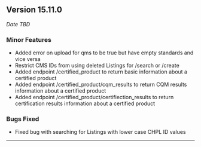 
## Version 15.11.0
_Date TBD_

### Minor Features
* Added error on upload for qms to be true but have empty standards and vice versa
* Restrict CMS IDs from using deleted Listings for /search or /create
* Added endpoint /certified_product to return basic information about a certified product
* Added endpoint /certified_product/cqm_results to return CQM results information about a certified product
* Added endpoint /certified_product/certifiection_results to return certification results information about a certified product

### Bugs Fixed
* Fixed bug with searching for Listings with lower case CHPL ID values

---
